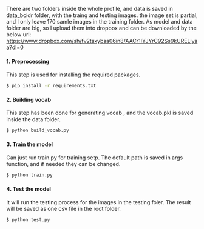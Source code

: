 


There are two folders inside the whole profile, and data is saved in data_bcidr folder, with the traing and testing images. the image set is partial, and I only leave 170 samle images in the training folder. As model and data folder are big, so I upload them into dropbox and can be downloaded by the below url:
https://www.dropbox.com/sh/fv2tsxybsa06in8/AACr1IYJYrC92Ss9kURELiysa?dl=0

#### 1. Preprocessing

This step is used for installing the required packages.
```bash
$ pip install -r requirements.txt   
```

#### 2. Building vocab

This step has been done for generating vocab , and the vocab.pkl is saved inside the data folder.
```bash
$ python build_vocab.py   
```

#### 3. Train the model
Can just run train.py for training setp. The default path is saved in args function, and if needed they can be changed.
```bash
$ python train.py    
```

#### 4. Test the model 
It will run the testing process for the images in the testing foler. The result will be saved as one csv file in the root folder.

```bash
$ python test.py
```
